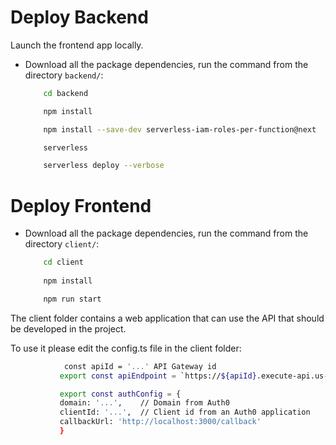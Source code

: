 # Deploy Backend
Launch the frontend app locally.

* Download all the package dependencies, run the command from the directory `backend/`:
    ```bash
        cd backend

        npm install

        npm install --save-dev serverless-iam-roles-per-function@next 

        serverless

        serverless deploy --verbose    
    ```


# Deploy Frontend

*  Download all the package dependencies, run the command from the directory `client/`:

    ```bash
        cd client
        
        npm install

        npm run start
    ```
The client folder contains a web application that can use the API that should be developed in the project.

To use it please edit the config.ts file in the client folder:

 ```bash
             const apiId = '...' API Gateway id
            export const apiEndpoint = `https://${apiId}.execute-api.us-east-1.amazonaws.com/dev`

            export const authConfig = {
            domain: '...',    // Domain from Auth0
            clientId: '...',  // Client id from an Auth0 application
            callbackUrl: 'http://localhost:3000/callback'
            }
```
